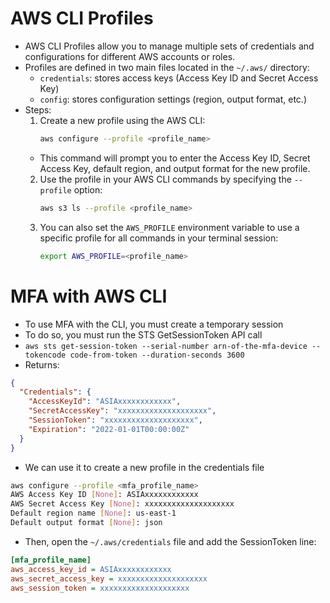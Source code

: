 # AWS CLI Profiles

- AWS CLI Profiles allow you to manage multiple sets of credentials and configurations for different AWS accounts or roles.
- Profiles are defined in two main files located in the `~/.aws/` directory:
  - `credentials`: stores access keys (Access Key ID and Secret Access Key)
  - `config`: stores configuration settings (region, output format, etc.)
- Steps:
  1. Create a new profile using the AWS CLI:
     ```bash
     aws configure --profile <profile_name>
     ```
  - This command will prompt you to enter the Access Key ID, Secret Access Key, default region, and output format for the new profile.
  2. Use the profile in your AWS CLI commands by specifying the `--profile` option:
     ```bash
     aws s3 ls --profile <profile_name>
     ```
  3. You can also set the `AWS_PROFILE` environment variable to use a specific profile for all commands in your terminal session:
     ```bash
     export AWS_PROFILE=<profile_name>
     ```

# MFA with AWS CLI

- To use MFA with the CLI, you must create a temporary session
- To do so, you must run the STS GetSessionToken API call
- `aws sts get-session-token --serial-number arn-of-the-mfa-device --tokencode code-from-token --duration-seconds 3600`
- Returns:

```json
{
  "Credentials": {
    "AccessKeyId": "ASIAxxxxxxxxxxxx",
    "SecretAccessKey": "xxxxxxxxxxxxxxxxxxxx",
    "SessionToken": "xxxxxxxxxxxxxxxxxxxx",
    "Expiration": "2022-01-01T00:00:00Z"
  }
}
```

- We can use it to create a new profile in the credentials file

```bash
aws configure --profile <mfa_profile_name>
AWS Access Key ID [None]: ASIAxxxxxxxxxxxx
AWS Secret Access Key [None]: xxxxxxxxxxxxxxxxxxxx
Default region name [None]: us-east-1
Default output format [None]: json
```

- Then, open the `~/.aws/credentials` file and add the SessionToken line:

```ini
[mfa_profile_name]
aws_access_key_id = ASIAxxxxxxxxxxxx
aws_secret_access_key = xxxxxxxxxxxxxxxxxxxx
aws_session_token = xxxxxxxxxxxxxxxxxxxx
```
